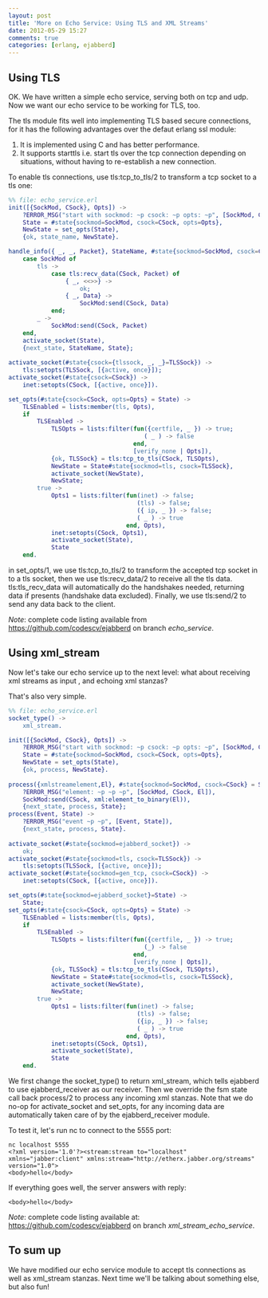 ```yaml
---
layout: post
title: 'More on Echo Service: Using TLS and XML Streams'
date: 2012-05-29 15:27
comments: true
categories: [erlang, ejabberd]
---
```



## Using TLS
OK. We have written a simple echo service, serving both on tcp and udp. Now we want our echo service to be working for TLS, too.

The tls module fits well into implementing TLS based secure connections, for it has the following advantages over the defaut erlang ssl module:

1. It is implemented using C and has better performance.
2. It supports starttls i.e. start tls over the tcp connection depending on situations, without having to re-establish a new connection.

To enable tls connections, use tls:tcp_to_tls/2 to transform a tcp socket to a tls one:

```erlang
%% file: echo_service.erl 
init([{SockMod, CSock}, Opts]) ->
    ?ERROR_MSG("start with sockmod: ~p csock: ~p opts: ~p", [SockMod, CSock, Opts]),
    State = #state{sockmod=SockMod, csock=CSock, opts=Opts},
    NewState = set_opts(State),
    {ok, state_name, NewState}.

handle_info({ _, _, Packet}, StateName, #state{sockmod=SockMod, csock=CSock}=State) ->
    case SockMod of
        tls ->
            case tls:recv_data(CSock, Packet) of
                { _, <<>>} ->
                    ok;
                { _, Data} ->
                    SockMod:send(CSock, Data)
            end;
        _ ->
            SockMod:send(CSock, Packet)
    end,
    activate_socket(State),
    {next_state, StateName, State};
    
activate_socket(#state{csock={tlssock, _, _}=TLSSock}) ->
    tls:setopts(TLSSock, [{active, once}]);
activate_socket(#state{csock=CSock}) ->
    inet:setopts(CSock, [{active, once}]).

set_opts(#state{csock=CSock, opts=Opts} = State) ->
    TLSEnabled = lists:member(tls, Opts),
    if
        TLSEnabled ->
            TLSOpts = lists:filter(fun({certfile, _ }) -> true;
                                      ( _ ) -> false
                                   end, 
                                   [verify_none | Opts]),
            {ok, TLSSock} = tls:tcp_to_tls(CSock, TLSOpts),
            NewState = State#state{sockmod=tls, csock=TLSSock},
            activate_socket(NewState),
            NewState;
        true ->
            Opts1 = lists:filter(fun(inet) -> false;
                                    (tls) -> false;
                                    ({ ip, _ }) -> false;
                                    ( _ ) -> true
                                 end, Opts),
            inet:setopts(CSock, Opts1),
            activate_socket(State),
            State
    end.
```

in set_opts/1, we use tls:tcp_to_tls/2 to transform the accepted tcp socket in to a tls socket, then we use tls:recv_data/2 to receive all the tls data. tls:tls_recv_data will automatically do the handshakes needed, returning data if presents (handshake data excluded). Finally, we use tls:send/2 to send any data back to the client.

*Note*: complete code listing available from <https://github.com/codescv/ejabberd> on branch _echo_service_.

## Using xml_stream
Now let's take our echo service up to the next level: what about receiving xml streams as input , and echoing xml stanzas?

That's also very simple.

```erlang
%% file: echo_service.erl 
socket_type() ->
    xml_stream.

init([{SockMod, CSock}, Opts]) ->
    ?ERROR_MSG("start with sockmod: ~p csock: ~p opts: ~p", [SockMod, CSock, Opts]),
    State = #state{sockmod=SockMod, csock=CSock, opts=Opts},
    NewState = set_opts(State),
    {ok, process, NewState}.
    
process({xmlstreamelement,El}, #state{sockmod=SockMod, csock=CSock} = State) -> 
    ?ERROR_MSG("element: ~p ~p ~p", [SockMod, CSock, El]), 
    SockMod:send(CSock, xml:element_to_binary(El)),
    {next_state, process, State};
process(Event, State) ->
    ?ERROR_MSG("event ~p ~p", [Event, State]),
    {next_state, process, State}.
    
activate_socket(#state{sockmod=ejabberd_socket}) ->
    ok;
activate_socket(#state{sockmod=tls, csock=TLSSock}) ->
    tls:setopts(TLSSock, [{active, once}]);
activate_socket(#state{sockmod=gen_tcp, csock=CSock}) ->
    inet:setopts(CSock, [{active, once}]).

set_opts(#state{sockmod=ejabberd_socket}=State) ->
    State;
set_opts(#state{csock=CSock, opts=Opts} = State) ->
    TLSEnabled = lists:member(tls, Opts),
    if
        TLSEnabled ->
            TLSOpts = lists:filter(fun({certfile, _ }) -> true;
                                      (_) -> false
                                   end, 
                                   [verify_none | Opts]),
            {ok, TLSSock} = tls:tcp_to_tls(CSock, TLSOpts),
            NewState = State#state{sockmod=tls, csock=TLSSock},
            activate_socket(NewState),
            NewState;
        true ->
            Opts1 = lists:filter(fun(inet) -> false;
                                    (tls) -> false;
                                    ({ip, _ }) -> false;
                                    ( _ ) -> true
                                 end, Opts),
            inet:setopts(CSock, Opts1),
            activate_socket(State),
            State
    end.

```

We first change the socket_type() to return xml_stream, which tells ejabberd to use ejabberd_receiver as our receiver. Then we override the fsm state call back process/2 to process any incoming xml stanzas. Note that we do no-op for activate_socket and set_opts, for any incoming data are automatically taken care of by the ejabberd_receiver module. 

To test it, let's run nc to connect to the 5555 port:

    nc localhost 5555
    <?xml version='1.0'?><stream:stream to="localhost" xmlns="jabber:client" xmlns:stream="http://etherx.jabber.org/streams" version="1.0">
    <body>hello</body>
    
If everything goes well, the server answers with reply:
    
    <body>hello</body>

*Note*: complete code listing available at: <https://github.com/codescv/ejabberd> on branch _xml_stream_echo_service_.

## To sum up
We have modified our echo service module to accept tls connections as well as xml_stream stanzas. Next time we'll be talking about something else, but also fun! 





